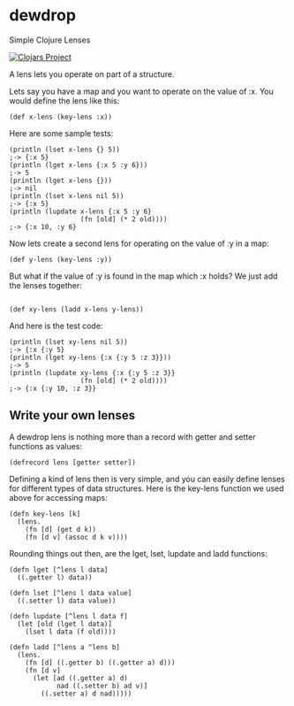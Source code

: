 # dewdrop
Simple Clojure Lenses

[![Clojars Project](https://img.shields.io/clojars/v/dewdrop.svg)](https://clojars.org/dewdrop)

A lens lets you operate on part of a structure.

Lets say you have a map and you want to operate on the value of :x.
You would define the lens like this:

```
(def x-lens (key-lens :x))
```
Here are some sample tests:

```
(println (lset x-lens {} 5))
;-> {:x 5}
(println (lget x-lens {:x 5 :y 6}))
;-> 5
(println (lget x-lens {}))
;-> nil
(println (lset x-lens nil 5))
;-> {:x 5}
(println (lupdate x-lens {:x 5 :y 6}
                  (fn [old] (* 2 old))))
;-> {:x 10, :y 6}
```
Now lets create a second lens for operating on the value of :y in a map:

```
(def y-lens (key-lens :y))
```
But what if the value of :y is found in the map which :x holds?
We just add the lenses together:
```

(def xy-lens (ladd x-lens y-lens))
```
And here is the test code:

```
(println (lset xy-lens nil 5))
;-> {:x {:y 5}
(println (lget xy-lens {:x {:y 5 :z 3}}))
;-> 5
(println (lupdate xy-lens {:x {:y 5 :z 3}}
                  (fn [old] (* 2 old))))
;-> {:x {:y 10, :z 3}}
```

## Write your own lenses

A dewdrop lens is nothing more than a record with getter and setter functions as values:

```
(defrecord lens [getter setter])
```
Defining a kind of lens then is very simple, and you can easily define lenses for
different types of data structures.
Here is the key-lens function we used above for accessing maps:

```
(defn key-lens [k]
  (lens.
    (fn [d] (get d k))
    (fn [d v] (assoc d k v))))
```
Rounding things out then, are the lget, lset, lupdate and ladd functions:

```
(defn lget [^lens l data]
  ((.getter l) data))

(defn lset [^lens l data value]
  ((.setter l) data value))

(defn lupdate [^lens l data f]
  (let [old (lget l data)]
    (lset l data (f old))))

(defn ladd [^lens a ^lens b]
  (lens.
    (fn [d] ((.getter b) ((.getter a) d)))
    (fn [d v]
      (let [ad ((.getter a) d)
            nad ((.setter b) ad v)]
        ((.setter a) d nad)))))
```
